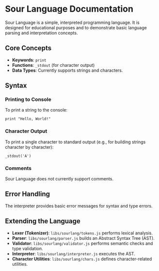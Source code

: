 # Sour Language Documentation

Sour Language is a simple, interpreted programming language. It is designed for educational purposes and to demonstrate basic language parsing and interpretation concepts.

## Core Concepts

- **Keywords**: `print`
- **Functions**: `_stdout` (for character output)
- **Data Types**: Currently supports strings and characters.

## Syntax

### Printing to Console

To print a string to the console:

```sour
print "Hello, World!"
```

### Character Output

To print a single character to standard output (e.g., for building strings character by character):

```sour
_stdout('A')
```

### Comments

Sour Language does not currently support comments.

## Error Handling

The interpreter provides basic error messages for syntax and type errors.

## Extending the Language

- **Lexer (Tokenizer)**: `libs/sourlang/tokens.js` performs lexical analysis.
- **Parser**: `libs/sourlang/parser.js` builds an Abstract Syntax Tree (AST).
- **Validator**: `libs/sourlang/validator.js` performs semantic checks and type validation.
- **Interpreter**: `libs/sourlang/interpreter.js` executes the AST.
- **Character Utilities**: `libs/sourlang/chars.js` defines character-related utilities.
